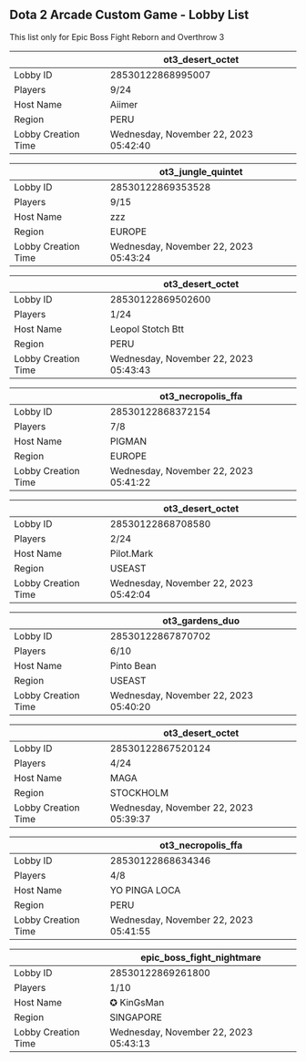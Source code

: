 ## Dota 2 Arcade Custom Game - Lobby List

This list only for Epic Boss Fight Reborn and Overthrow 3

|  | ot3_desert_octet |
| ------ | ------ |
| Lobby ID | 28530122868995007 |
| Players | 9/24 |
| Host Name | Aiimer |
| Region | PERU |
| Lobby Creation Time | Wednesday, November 22, 2023 05:42:40 |


|  | ot3_jungle_quintet |
| ------ | ------ |
| Lobby ID | 28530122869353528 |
| Players | 9/15 |
| Host Name | zzz |
| Region | EUROPE |
| Lobby Creation Time | Wednesday, November 22, 2023 05:43:24 |


|  | ot3_desert_octet |
| ------ | ------ |
| Lobby ID | 28530122869502600 |
| Players | 1/24 |
| Host Name | Leopol Stotch Btt |
| Region | PERU |
| Lobby Creation Time | Wednesday, November 22, 2023 05:43:43 |


|  | ot3_necropolis_ffa |
| ------ | ------ |
| Lobby ID | 28530122868372154 |
| Players | 7/8 |
| Host Name | PIGMAN |
| Region | EUROPE |
| Lobby Creation Time | Wednesday, November 22, 2023 05:41:22 |


|  | ot3_desert_octet |
| ------ | ------ |
| Lobby ID | 28530122868708580 |
| Players | 2/24 |
| Host Name | Pilot.Mark |
| Region | USEAST |
| Lobby Creation Time | Wednesday, November 22, 2023 05:42:04 |


|  | ot3_gardens_duo |
| ------ | ------ |
| Lobby ID | 28530122867870702 |
| Players | 6/10 |
| Host Name | Pinto Bean |
| Region | USEAST |
| Lobby Creation Time | Wednesday, November 22, 2023 05:40:20 |


|  | ot3_desert_octet |
| ------ | ------ |
| Lobby ID | 28530122867520124 |
| Players | 4/24 |
| Host Name | MAGA |
| Region | STOCKHOLM |
| Lobby Creation Time | Wednesday, November 22, 2023 05:39:37 |


|  | ot3_necropolis_ffa |
| ------ | ------ |
| Lobby ID | 28530122868634346 |
| Players | 4/8 |
| Host Name | YO PINGA LOCA |
| Region | PERU |
| Lobby Creation Time | Wednesday, November 22, 2023 05:41:55 |


|  | epic_boss_fight_nightmare |
| ------ | ------ |
| Lobby ID | 28530122869261800 |
| Players | 1/10 |
| Host Name | ✪ KinGsMan |
| Region | SINGAPORE |
| Lobby Creation Time | Wednesday, November 22, 2023 05:43:13 |


